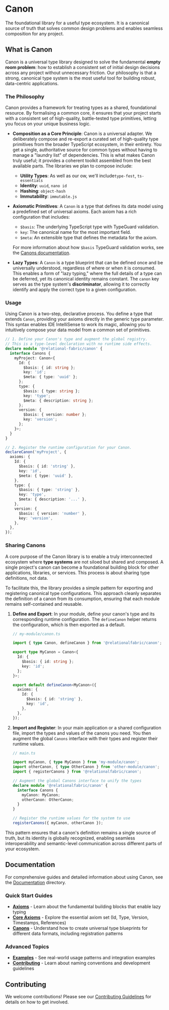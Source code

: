 # Canon
The foundational library for a useful type ecosystem. It is a canonical source of truth that solves common design problems and enables seamless composition for any project.

## What is Canon

Canon is a universal type library designed to solve the fundamental **empty room problem**: how to establish a consistent set of initial design decisions across any project without unnecessary friction. Our philosophy is that a strong, canonical type system is the most useful tool for building robust, data-centric applications.

### The Philosophy

Canon provides a framework for treating types as a shared, foundational resource. By formalising a common core, it ensures that your project starts with a consistent set of high-quality, battle-tested type primitives, letting you focus on your unique business logic.

- **Composition as a Core Principle**: Canon is a universal adapter. We deliberately compose and re-export a curated set of high-quality type primitives from the broader TypeScript ecosystem, in their entirety. You get a single, authoritative source for common types without having to manage a "laundry list" of dependencies. This is what makes Canon truly useful; it provides a coherent toolkit assembled from the best available parts. The libraries we plan to compose include:
    - **Utility Types**: As well as our ow, we'll include`type-fest`, `ts-essentials`
    - **Identity**: `uuid`, `nano id`
    - **Hashing**: `object-hash`
    - **Immutability**: `immutable.js`
- **Axiomatic Primitives**: A `Canon` is a type that defines its data model using a predefined set of universal axioms. Each axiom has a rich configuration that includes:
    - `$basis`: The underlying TypeScript type with TypeGuard validation.
    - `key`: The canonical name for the most important field.
    - `$meta`: An extensible type that defines the metadata for the axiom.
    
    For more information about how `$basis` TypeGuard validation works, see the [Canons documentation](./docs/canons.md).
- **Lazy Types**: A `Canon` is a type blueprint that can be defined once and be universally understood, regardless of where or when it is consumed. This enables a form of "lazy typing," where the full details of a type can be deferred, yet its canonical identity remains constant. The `canon` key serves as the type system's **discriminator**, allowing it to correctly identify and apply the correct type to a given configuration.

### Usage

Using Canon is a two-step, declarative process. You define a type that extends `Canon`, providing your axioms directly in the generic type parameter. This syntax enables IDE IntelliSense to work its magic, allowing you to intuitively compose your data model from a common set of primitives.

```typescript
// 1. Define your Canon's type and augment the global registry.
// This is a type-level declaration with no runtime side effects.
declare module '@relational-fabric/canon' {
  interface Canons {
    myProject: Canon<{
      Id: {
        $basis: { id: string };
        key: 'id';
        $meta: { type: 'uuid' };
      };
      type: {
        $basis: { type: string };
        key: 'type';
        $meta: { description: string };
      };
      version: {
        $basis: { version: number };
        key: 'version';
      };
    }>;
  }
}

// 2. Register the runtime configuration for your Canon.
declareCanon('myProject', {
  axioms: {
    Id: {
      $basis: { id: 'string' },
      key: 'id',
      $meta: { type: 'uuid' },
    },
    type: {
      $basis: { type: 'string' },
      key: 'type',
      $meta: { description: '...' },
    },
    version: {
      $basis: { version: 'number' },
      key: 'version',
    },
  },
});
```

### Sharing Canons

A core purpose of the Canon library is to enable a truly interconnected ecosystem where **type systems** are not siloed but shared and composed. A single project's canon can become a foundational building block for other applications, libraries, or services. This process is about sharing type definitions, not data.

To facilitate this, the library provides a simple pattern for exporting and registering canonical type configurations. This approach cleanly separates the definition of a canon from its consumption, ensuring that each module remains self-contained and reusable.

1.  **Define and Export**: In your module, define your canon's type and its corresponding runtime configuration. The `defineCanon` helper returns the configuration, which is then exported as a default.

    ```typescript
    // my-module/canon.ts

    import { type Canon, defineCanon } from '@relationalfabric/canon';

    export type MyCanon = Canon<{
      Id: {
        $basis: { id: string };
        key: 'id';
      };
    }>;

    export default defineCanon<MyCanon>({
      axioms: {
        Id: {
          $basis: { id: 'string' },
          key: 'id',
        },
      },
    });
    ```

2.  **Import and Register**: In your main application or a shared configuration file, import the types and values of the canons you need. You then augment the global `Canons` interface with their types and register their runtime values.

    ```typescript
    // main.ts

    import myCanon, { type MyCanon } from 'my-module/canon';
    import otherCanon, { type OtherCanon } from 'other-module/canon';
    import { registerCanons } from '@relationalfabric/canon';

    // Augment the global Canons interface to unify the types
    declare module '@relationalfabric/canon' {
      interface Canons {
        myCanon: MyCanon;
        otherCanon: OtherCanon;
      }
    }

    // Register the runtime values for the system to use
    registerCanons({ myCanon, otherCanon });
    ```

This pattern ensures that a canon's definition remains a single source of truth, but its identity is globally recognized, enabling seamless interoperability and semantic-level communication across different parts of your ecosystem.

## Documentation

For comprehensive guides and detailed information about using Canon, see the [Documentation](./docs/README.md) directory.

### Quick Start Guides

- **[Axioms](./docs/axioms.md)** - Learn about the fundamental building blocks that enable lazy typing
- **[Core Axioms](./docs/core-axioms.md)** - Explore the essential axiom set (Id, Type, Version, Timestamps, References)
- **[Canons](./docs/canons.md)** - Understand how to create universal type blueprints for different data formats, including registration patterns

### Advanced Topics

- **[Examples](./docs/examples.md)** - See real-world usage patterns and integration examples
- **[Contributing](./CONTRIBUTING.md)** - Learn about naming conventions and development guidelines

## Contributing

We welcome contributions! Please see our [Contributing Guidelines](./CONTRIBUTING.md) for details on how to get involved.
